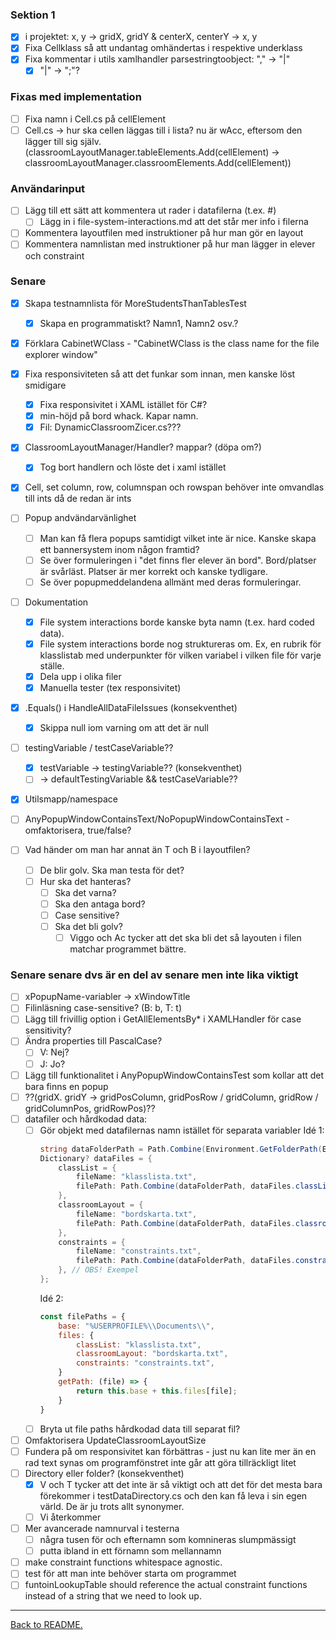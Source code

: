 ### Sektion 1

-   [x] i projektet: x, y -> gridX, gridY & centerX, centerY -> x, y
-   [x] Fixa Cellklass så att undantag omhändertas i respektive underklass
-   [x] Fixa kommentar i utils xamlhandler parsestringtoobject: "," -> "|"
    -   [x] "|" -> ";"?

### Fixas med implementation

-   [ ] Fixa namn i Cell.cs på cellElement
-   [ ] Cell.cs -> hur ska cellen läggas till i lista? nu är wAcc, eftersom den lägger till sig själv. (classroomLayoutManager.tableElements.Add(cellElement) -> classroomLayoutManager.classroomElements.Add(cellElement))

### Användarinput

-   [ ] Lägg till ett sätt att kommentera ut rader i datafilerna (t.ex. #)
    -   [ ] Lägg in i file-system-interactions.md att det står mer info i filerna
-   [ ] Kommentera layoutfilen med instruktioner på hur man gör en layout
-   [ ] Kommentera namnlistan med instruktioner på hur man lägger in elever och constraint

### Senare

-   [x] Skapa testnamnlista för MoreStudentsThanTablesTest
    -   [x] Skapa en programmatiskt? Namn1, Namn2 osv.?
-   [x] Förklara CabinetWClass - "CabinetWClass is the class name for the file explorer window"
-   [x] Fixa responsiviteten så att det funkar som innan, men kanske löst smidigare
    -   [x] Fixa responsivitet i XAML istället för C#?
    -   [x] min-höjd på bord whack. Kapar namn.
    -   [x] Fil: DynamicClassroomZicer.cs???
-   [x] ClassroomLayoutManager/Handler? mappar? (döpa om?)
    -   [x] Tog bort handlern och löste det i xaml istället
-   [x] Cell, set column, row, columnspan och rowspan behöver inte omvandlas till ints då de redan är ints

-   [ ] Popup andvändarvänlighet
    -   [ ] Man kan få flera popups samtidigt vilket inte är nice. Kanske skapa ett bannersystem inom någon framtid?
    -   [ ] Se över formuleringen i "det finns fler elever än bord". Bord/platser är svårläst. Platser är mer korrekt och kanske tydligare.
    -   [ ] Se över popupmeddelandena allmänt med deras formuleringar.

-   [ ] Dokumentation
    -   [x] File system interactions borde kanske byta namn (t.ex. hard coded data).
    -   [x] File system interactions borde nog struktureras om. Ex, en rubrik för klasslistab med underpunkter för vilken variabel i vilken file för varje ställe.
    -   [x] Dela upp i olika filer
    -   [X] Manuella tester (tex responsivitet)

-   [x] .Equals() i HandleAllDataFileIssues (konsekventhet)
    -   [x] Skippa null iom varning om att det är null
-   [ ] testingVariable / testCaseVariable??
    -   [x] testVariable -> testingVariable?? (konsekventhet)
    -   [ ] -> defaultTestingVariable && testCaseVariable??
-   [x] Utilsmapp/namespace
-   [ ] AnyPopupWindowContainsText/NoPopupWindowContainsText - omfaktorisera, true/false?
-   [ ] Vad händer om man har annat än T och B i layoutfilen?
    -   [ ] De blir golv. Ska man testa för det?
    -   [ ] Hur ska det hanteras?
        -   [ ] Ska det varna?
        -   [ ] Ska den antaga bord?
        -   [ ] Case sensitive?
        -   [ ] Ska det bli golv?
            -   [ ] Viggo och Ac tycker att det ska bli det så layouten i filen matchar programmet bättre.

### Senare senare dvs är en del av senare men inte lika viktigt

-   [ ] xPopupName-variabler -> xWindowTitle
-   [ ] Filinläsning case-sensitive? (B: b, T: t)
-   [ ] Lägg till frivillig option i GetAllElementsBy\* i XAMLHandler för case sensitivity?
-   [ ] Ändra properties till PascalCase?
    -   [ ] V: Nej?
    -   [ ] J: Jo?
-   [ ] Lägg till funktionalitet i AnyPopupWindowContainsTest som kollar att det bara finns en popup
-   [ ] ??(gridX. gridY -> gridPosColumn, gridPosRow / gridColumn, gridRow / gridColumnPos, gridRowPos)??
-   [ ] datafiler och hårdkodad data:
    -   [ ] Gör objekt med datafilernas namn istället för separata variabler
        Idé 1:
        ```cs
        string dataFolderPath = Path.Combine(Environment.GetFolderPath(Environment.SpecialFolder.MyDocuments), FileHandler.dataFolderName);
        Dictionary? dataFiles = {
            classList = {
                fileName: "klasslista.txt",
                filePath: Path.Combine(dataFolderPath, dataFiles.classList.fileName)
            },
            classroomLayout = {
                fileName: "bordskarta.txt",
                filePath: Path.Combine(dataFolderPath, dataFiles.classroomLayout.fileName)
            },
            constraints = {
                fileName: "constraints.txt",
                filePath: Path.Combine(dataFolderPath, dataFiles.constraints.fileName)
            }, // OBS! Exempel
        };
        ```
        Idé 2:
        ```js
        const filePaths = {
            base: "%USERPROFILE%\\Documents\\",
            files: {
                classList: "klasslista.txt",
                classroomLayout: "bordskarta.txt",
                constraints: "constraints.txt",
            }
            getPath: (file) => {
                return this.base + this.files[file];
            }
        }
        ```
    -   [ ] Bryta ut file paths hårdkodad data till separat fil?
-   [ ] Omfaktorisera UpdateClassroomLayoutSize
-   [ ] Fundera på om responsivitet kan förbättras - just nu kan lite mer än en rad text synas om programfönstret inte går att göra tillräckligt litet
-   [ ] Directory eller folder? (konsekventhet)
    -   [x] V och T tycker att det inte är så viktigt och att det för det mesta bara förekommer i testDataDirectory.cs och den kan få leva i sin egen värld. De är ju trots allt synonymer.
    -   [ ] Vi återkommer
-   [ ] Mer avancerade namnurval i testerna
    -   [ ] några tusen för och efternamn som komnineras slumpmässigt
    -   [ ] putta ibland in ett förnamn som mellannamn
-   [ ] make constraint functions whitespace agnostic.
-   [ ] test för att man inte behöver starta om programmet
-   [ ] funtoinLookupTable should reference the actual constraint functions instead of a string that we need to look up.

---

[Back to README.](README.md)
